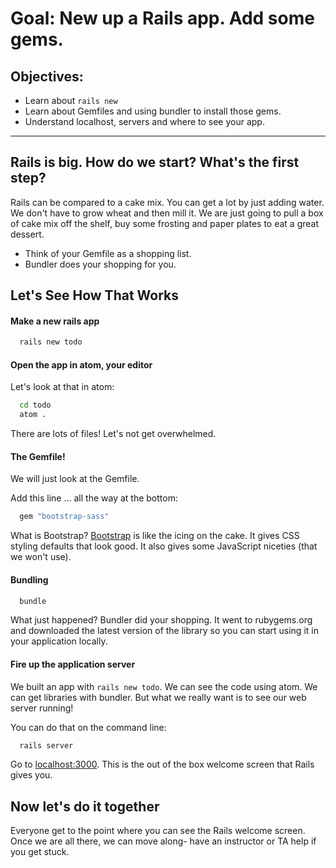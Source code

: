 # Goal: New up a Rails app. Add some gems.

## Objectives:
* Learn about `rails new`
* Learn about Gemfiles and using bundler to install those gems.
* Understand localhost, servers and where to see your app.

-----------

## Rails is big. How do we start? What's the first step?

Rails can be compared to a cake mix. You can get a lot by just adding water.
We don't have to grow wheat and then mill it. We are just going to pull a
box of cake mix off the shelf, buy some frosting and paper plates to eat
a great dessert.

* Think of your Gemfile as a shopping list.
* Bundler does your shopping for you.

## Let's See How That Works

#### Make a new rails app

```bash
  rails new todo
```

#### Open the app in atom, your editor

Let's look at that in atom:

```bash
  cd todo
  atom .
```

There are lots of files! Let's not get overwhelmed.

#### The Gemfile!

We will just look at the Gemfile.

Add this line ... all the way at the bottom:

```ruby
  gem "bootstrap-sass"
```

What is Bootstrap? [Bootstrap](http://getbootstrap.com) is like the icing on the cake. It gives CSS styling
defaults that look good. It also gives some JavaScript niceties (that we won't use).

#### Bundling

```bash
  bundle
```

What just happened? Bundler did your shopping. It went to rubygems.org
and downloaded the latest version of the library so you can start using it
in your application locally.

#### Fire up the application server

We built an app with `rails new todo`. We can see the code using atom. We
can get libraries with bundler. But what we really want is to see our web server running!

You can do that on the command line:

```bash
  rails server
```

Go to [localhost:3000](localhost:3000). This is the out of the box welcome
screen that Rails gives you.

## Now let's do it together

Everyone get to the point where you can see the Rails welcome screen. Once we are all there, we can move along-
have an instructor or TA help if you get stuck.
